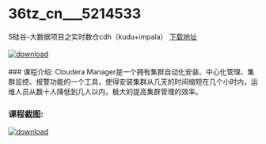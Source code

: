 # 36tz_cn___5214533
S硅谷-大数据项目之实时数仓cdh（kudu+impala）
[下载地址](http://www.36tz.cn/article/5214533 "下载地址")
<br/></br>[![download](http://36tz.cn/muke_img/2020_07_1-74-300x191.png "下载地址")](http://www.36tz.cn/article/5214533 "下载地址")
<br/></br>### 课程介绍:
Cloudera Manager是一个拥有集群自动化安装、中心化管理、集群监控、报警功能的一个工具，使得安装集群从几天的时间缩短在几个小时内，运维人员从数十人降低到几人以内，极大的提高集群管理的效率。

### 课程截图:
[![download](http://36tz.cn/muke_img/2020_07_2-72.png "下载地址")](http://www.36tz.cn/article/5214533 "下载地址")
